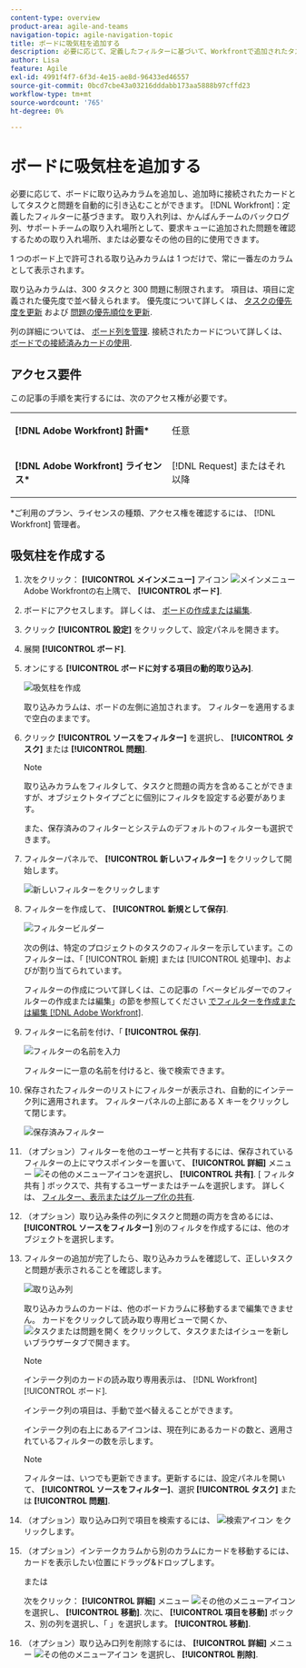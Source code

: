 ```yaml
---
content-type: overview
product-area: agile-and-teams
navigation-topic: agile-navigation-topic
title: ボードに吸気柱を追加する
description: 必要に応じて、定義したフィルターに基づいて、Workfrontで追加されたタスクと問題を接続されたカードとして自動的に取り込む取り込みカラムをボードに追加できます。
author: Lisa
feature: Agile
exl-id: 4991f4f7-6f3d-4e15-ae8d-96433ed46557
source-git-commit: 0bcd7cbe43a03216dddabb173aa5888b97cffd23
workflow-type: tm+mt
source-wordcount: '765'
ht-degree: 0%

---
```


# ボードに吸気柱を追加する

必要に応じて、ボードに取り込みカラムを追加し、追加時に接続されたカードとしてタスクと問題を自動的に引き込むことができます。 [!DNL Workfront]：定義したフィルターに基づきます。 取り入れ列は、かんばんチームのバックログ列、サポートチームの取り入れ場所として、要求キューに追加された問題を確認するための取り入れ場所、または必要なその他の目的に使用できます。

1 つのボード上で許可される取り込みカラムは 1 つだけで、常に一番左のカラムとして表示されます。

取り込みカラムは、300 タスクと 300 問題に制限されます。 項目は、項目に定義された優先度で並べ替えられます。 優先度について詳しくは、 [タスクの優先度を更新](/help/quicksilver/manage-work/tasks/task-information/task-priority.md) および [問題の優先順位を更新](/help/quicksilver/manage-work/issues/issue-information/update-issue-priority.md).

列の詳細については、 [ボード列を管理](/help/quicksilver/agile/get-started-with-boards/manage-board-columns.md). 接続されたカードについて詳しくは、 [ボードでの接続済みカードの使用](/help/quicksilver/agile/get-started-with-boards/connected-cards.md).

## アクセス要件

この記事の手順を実行するには、次のアクセス権が必要です。

<table style="table-layout:auto"> 
 <col> 
 </col> 
 <col> 
 </col> 
 <tbody> 
  <tr> 
   <td role="rowheader"><strong>[!DNL Adobe Workfront] 計画*</strong></td> 
   <td> <p>任意</p> </td> 
  </tr> 
  <tr> 
   <td role="rowheader"><strong>[!DNL Adobe Workfront] ライセンス*</strong></td> 
   <td> <p>[!DNL Request] またはそれ以降</p> </td> 
  </tr> 
 </tbody> 
</table>

&#42;ご利用のプラン、ライセンスの種類、アクセス権を確認するには、 [!DNL Workfront] 管理者。

## 吸気柱を作成する

1. 次をクリック： **[!UICONTROL メインメニュー]** アイコン ![メインメニュー](assets/main-menu-icon.png) Adobe Workfrontの右上隅で、 **[!UICONTROL ボード]**.
1. ボードにアクセスします。 詳しくは、 [ボードの作成または編集](../../agile/get-started-with-boards/create-edit-board.md).
1. クリック **[!UICONTROL 設定]** をクリックして、設定パネルを開きます。
1. 展開 **[!UICONTROL ボード]**.
1. オンにする **[!UICONTROL ボードに対する項目の動的取り込み]**.

   ![吸気柱を作成](assets/create-intake-column2.png)

   取り込みカラムは、ボードの左側に追加されます。 フィルターを適用するまで空白のままです。

1. クリック **[!UICONTROL ソースをフィルター]** を選択し、 **[!UICONTROL タスク]** または **[!UICONTROL 問題]**.

   >[!NOTE]
   >
   >取り込みカラムをフィルタして、タスクと問題の両方を含めることができますが、オブジェクトタイプごとに個別にフィルタを設定する必要があります。
   >
   >また、保存済みのフィルターとシステムのデフォルトのフィルターも選択できます。

1. フィルターパネルで、 **[!UICONTROL 新しいフィルター]** をクリックして開始します。

   ![新しいフィルターをクリックします](assets/intake-filter-dialog5.png)

1. フィルターを作成して、 **[!UICONTROL 新規として保存]**.

   ![フィルタービルダー](assets/intake-filter-dialog6.png)

   次の例は、特定のプロジェクトのタスクのフィルターを示しています。このフィルターは、「 [!UICONTROL 新規] または [!UICONTROL 処理中]、およびが割り当てられています。

   フィルターの作成について詳しくは、この記事の「ベータビルダーでのフィルターの作成または編集」の節を参照してください [でフィルターを作成または編集 [!DNL Adobe Workfront]](/help/quicksilver/reports-and-dashboards/reports/reporting-elements/create-filters.md).

1. フィルターに名前を付け、「 **[!UICONTROL 保存]**.

   ![フィルターの名前を入力](assets/intake-filter-dialog7.png)

   フィルターに一意の名前を付けると、後で検索できます。

1. 保存されたフィルターのリストにフィルターが表示され、自動的にインテーク列に適用されます。 フィルターパネルの上部にある X キーをクリックして閉じます。

   ![保存済みフィルター](assets/intake-filter-dialog8.png)

1. （オプション）フィルターを他のユーザーと共有するには、保存されているフィルターの上にマウスポインターを置いて、 **[!UICONTROL 詳細]** メニュー ![その他のメニューアイコン](assets/more-icon-spectrum.png)を選択し、 **[!UICONTROL 共有]**. [ フィルタ共有 ] ボックスで、共有するユーザーまたはチームを選択します。 詳しくは、 [フィルター、表示またはグループ化の共有](/help/quicksilver/reports-and-dashboards/reports/reporting-elements/share-filter-view-grouping.md).
1. （オプション）取り込み条件の列にタスクと問題の両方を含めるには、 **[!UICONTROL ソースをフィルター]** 別のフィルタを作成するには、他のオブジェクトを選択します。
1. フィルターの追加が完了したら、取り込みカラムを確認して、正しいタスクと問題が表示されることを確認します。

   ![取り込み列](assets/intake-column-added3.png)

   取り込みカラムのカードは、他のボードカラムに移動するまで編集できません。 カードをクリックして読み取り専用ビューで開くか、 ![タスクまたは問題を開く](assets/boards-launch-icon.png) をクリックして、タスクまたはイシューを新しいブラウザータブで開きます。

   >[!NOTE]
   >
   >インテーク列のカードの読み取り専用表示は、 [!DNL Workfront] [!UICONTROL ボード].

   インテーク列の項目は、手動で並べ替えることができます。

   インテーク列の右上にあるアイコンは、現在列にあるカードの数と、適用されているフィルターの数を示します。

   >[!NOTE]
   >
   >フィルターは、いつでも更新できます。更新するには、設定パネルを開いて、 **[!UICONTROL ソースをフィルター]**、選択 **[!UICONTROL タスク]** または **[!UICONTROL 問題]**.

1. （オプション）取り込み口列で項目を検索するには、 ![検索アイコン](assets/search-icon.png) をクリックします。
1. （オプション）インテークカラムから別のカラムにカードを移動するには、カードを表示したい位置にドラッグ&amp;ドロップします。

   または

   次をクリック： **[!UICONTROL 詳細]** メニュー ![その他のメニューアイコン](assets/more-icon-spectrum.png) を選択し、 **[!UICONTROL 移動]**. 次に、 **[!UICONTROL 項目を移動]** ボックス、別の列を選択し、「 」を選択します。 **[!UICONTROL 移動]**.

1. （オプション）取り込み口列を削除するには、 **[!UICONTROL 詳細]** メニュー ![その他のメニューアイコン](assets/more-icon-spectrum.png) を選択し、 **[!UICONTROL 削除]**.
